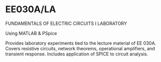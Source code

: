 # EE030A/LA
FUNDAMENTALS OF ELECTRIC CIRCUITS I LABORATORY

Using MATLAB & PSpice

Provides laboratory experiments tied to the lecture material of EE 030A. Covers resistive circuits, network theorems, operational amplifiers, and transient response. Includes application of SPICE to circuit analysis.

